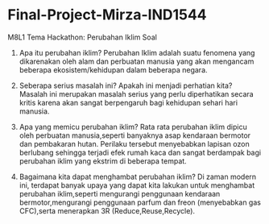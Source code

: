 # Final-Project-Mirza-IND1544

M8L1
Tema Hackathon: Perubahan Iklim
Soal

1. Apa itu perubahan iklim?
   Perubahan Iklim adalah suatu fenomena  yang dikarenakan oleh alam dan perbuatan manusia yang akan mengancam beberapa ekosistem/kehidupan dalam beberapa negara.

2. Seberapa serius masalah ini? Apakah ini menjadi perhatian kita?
   Masalah ini merupakan masalah serius yang perlu diperhatikan secara kritis karena akan sangat berpengaruh bagi kehidupan sehari hari manusia.

3. Apa yang memicu perubahan iklim?
   Rata rata perubahan iklim dipicu oleh perbuatan manusia,seperti banyaknya asap kendaraan bermotor dan pembakaran hutan. Perilaku tersebut menyebabkan lapisan ozon berlubang sehingga terjadi efek rumah kaca dan sangat berdampak bagi perubahan iklim yang ekstrim di beberapa tempat.

4. Bagaimana kita dapat menghambat perubahan iklim?
   Di zaman modern ini, terdapat banyak upaya yang dapat kita lakukan untuk menghambat perubahan iklim,seperti mengurangi penggunaan kendaraan bermotor,mengurangi penggunaan parfum dan freon (menyebabkan gas CFC),serta menerapkan 3R (Reduce,Reuse,Recycle).

